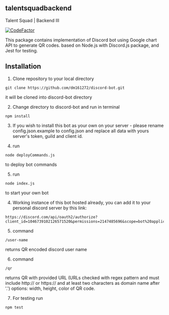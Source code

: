 
## talentsquadbackend

Talent Squad | Backend III


[![CodeFactor](https://www.codefactor.io/repository/github/dm161272/discord-bot/badge)](https://www.codefactor.io/repository/github/dm161272/discord-bot)


This package contains implementation of Discord bot
using Google chart API to generate QR codes.
based on Node.js with Discord.js package, and Jest for testing.



## Installation

1. Clone repository to your local directory
```
git clone https://github.com/dm161272/discord-bot.git
```
it will be cloned into discord-bot directory

2. Change directory to discord-bot and 
run in terminal
```
npm install
```
3. If you wish to install this bot as your own on your server - please rename config.json.example to config.json
and replace all data with yours server's token, guild and client id.

4. run 
```
node deployCommands.js 
```
to deploy bot commands

5. run 
```
node index.js
```
to start your own bot

4. Working instance of this bot hosted already,
you can add it to your personal discord server by this link:
```
https://discord.com/api/oauth2/authorize?client_id=1046739102126571520&permissions=2147485696&scope=bot%20applications.commands
```
5. command
```
/user-name

```
returns QR encoded discord user name

6. command
```
/qr
```
returns QR with provided URL
(URLs checked with regex pattern and must include http:// or https:// and at least two characters as domain name after '.')
options:
width, height, color of QR code.


7. For testing run 
```
npm test
```
